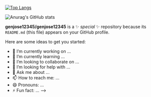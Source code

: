 
[![Top Langs](https://github-readme-stats.vercel.app/api/top-langs/?username=genjose12345)](https://github.com/anuraghazra/github-readme-stats)

![Anurag's GitHub stats](https://github-readme-stats.vercel.app/api?username=genjose12345&show_icons=true&theme=radical)

**genjose12345/genjose12345** is a ✨ _special_ ✨ repository because its `README.md` (this file) appears on your GitHub profile.

Here are some ideas to get you started:

- 🔭 I’m currently working on ...
- 🌱 I’m currently learning ...
- 👯 I’m looking to collaborate on ...
- 🤔 I’m looking for help with ...
- 💬 Ask me about ...
- 📫 How to reach me: ...
- 😄 Pronouns: ...
- ⚡ Fun fact: ...
-->
